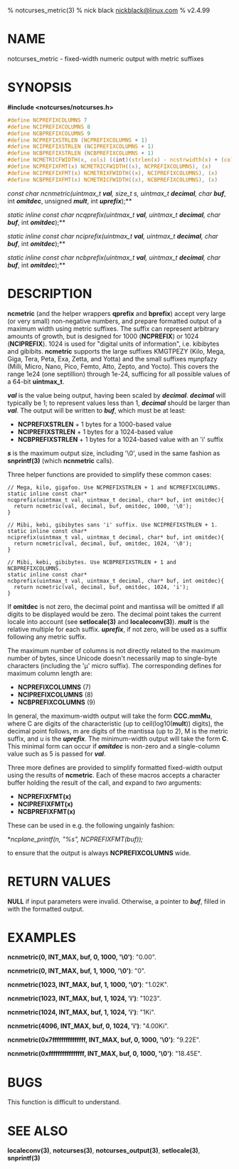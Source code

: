 % notcurses_metric(3)
% nick black <nickblack@linux.com>
% v2.4.99

# NAME

notcurses_metric - fixed-width numeric output with metric suffixes

# SYNOPSIS

**#include <notcurses/notcurses.h>**

```c
#define NCPREFIXCOLUMNS 7
#define NCIPREFIXCOLUMNS 8
#define NCBPREFIXCOLUMNS 9
#define NCPREFIXSTRLEN (NCPREFIXCOLUMNS + 1)
#define NCIPREFIXSTRLEN (NCIPREFIXCOLUMNS + 1)
#define NCBPREFIXSTRLEN (NCBPREFIXCOLUMNS + 1)
#define NCMETRICFWIDTH(x, cols) ((int)(strlen(x) - ncstrwidth(x) + (cols)))
#define NCPREFIXFMT(x) NCMETRICFWIDTH((x), NCPREFIXCOLUMNS), (x)
#define NCIPREFIXFMT(x) NCMETRIXFWIDTH((x), NCIPREFIXCOLUMNS), (x)
#define NCBPREFIXFMT(x) NCMETRICFWIDTH((x), NCBPREFIXCOLUMNS), (x)
```

**const char* ncnmetric(uintmax_t ***val***, size_t s, uintmax_t ***decimal***, char* ***buf***, int ***omitdec***, unsigned ***mult***, int ***uprefix***);**

**static inline const char* ncqprefix(uintmax_t ***val***, uintmax_t ***decimal***, char* ***buf***, int ***omitdec***);**

**static inline const char* nciprefix(uintmax_t ***val***, uintmax_t ***decimal***, char* ***buf***, int ***omitdec***);**

**static inline const char* ncbprefix(uintmax_t ***val***, uintmax_t ***decimal***, char* ***buf***, int ***omitdec***);**

# DESCRIPTION

**ncmetric** (and the helper wrappers **qprefix** and **bprefix**) accept
very large (or very small) non-negative numbers, and prepare formatted output
of a maximum width using metric suffixes. The suffix can represent arbitrary
amounts of growth, but is designed for 1000 (**NCPREFIX**) or 1024
(**NCIPREFIX**). 1024 is used for "digital units of information", i.e. kibibytes
and gibibits. **ncmetric** supports the large suffixes KMGTPEZY (Kilo, Mega,
Giga, Tera, Peta, Exa, Zetta, and Yotta) and the small suffixes mµnpfazy
(Milli, Micro, Nano, Pico, Femto, Atto, Zepto, and Yocto). This covers the
range 1e24 (one septillion) through 1e-24, sufficing for all possible values of
a 64-bit **uintmax_t**.

***val*** is the value being output, having been scaled by ***decimal***.
***decimal*** will typically be 1; to represent values less than 1, ***decimal***
should be larger than ***val***. The output will be written to ***buf***, which
must be at least:

* **NCPREFIXSTRLEN** + 1 bytes for a 1000-based value
* **NCIPREFIXSTRLEN** + 1 bytes for a 1024-based value
* **NCBPREFIXSTRLEN** + 1 bytes for a 1024-based value with an 'i' suffix

***s*** is the maximum output size, including '\0', used in the same
fashion as **snprintf(3)** (which **ncnmetric** calls).

Three helper functions are provided to simplify these common cases:

```
// Mega, kilo, gigafoo. Use NCPREFIXSTRLEN + 1 and NCPREFIXCOLUMNS.
static inline const char*
ncqprefix(uintmax_t val, uintmax_t decimal, char* buf, int omitdec){
  return ncmetric(val, decimal, buf, omitdec, 1000, '\0');
}

// Mibi, kebi, gibibytes sans 'i' suffix. Use NCIPREFIXSTRLEN + 1.
static inline const char*
nciprefix(uintmax_t val, uintmax_t decimal, char* buf, int omitdec){
  return ncmetric(val, decimal, buf, omitdec, 1024, '\0');
}

// Mibi, kebi, gibibytes. Use NCBPREFIXSTRLEN + 1 and NCBPREFIXCOLUMNS.
static inline const char*
ncbprefix(uintmax_t val, uintmax_t decimal, char* buf, int omitdec){
  return ncmetric(val, decimal, buf, omitdec, 1024, 'i');
}
```

If **omitdec** is not zero, the decimal point and mantissa will be
omitted if all digits to be displayed would be zero. The decimal point takes
the current locale into account (see **setlocale(3)** and **localeconv(3)**).
***mult*** is the relative multiple for each suffix. ***uprefix***, if not zero,
will be used as a suffix following any metric suffix.

The maximum number of columns is not directly related to the maximum number of
bytes, since Unicode doesn't necessarily map to single-byte characters
(including the 'µ' micro suffix). The corresponding defines for maximum column
length are:

* **NCPREFIXCOLUMNS** (7)
* **NCIPREFIXCOLUMNS** (8)
* **NCBPREFIXCOLUMNS** (9)

In general, the maximum-width output will take the form **CCC.mmMu**, where C
are digits of the characteristic (up to ceil(log10(**mult**)) digits), the
decimal point follows, m are digits of the mantissa (up to 2), M is the metric
suffix, and u is the ***uprefix***. The minimum-width output will take the form
**C**. This minimal form can occur if ***omitdec*** is non-zero and a
single-column value such as 5 is passed for ***val***.

Three more defines are provided to simplify formatted fixed-width output using
the results of **ncmetric**. Each of these macros accepts a character buffer
holding the result of the call, and expand to *two* arguments:

* **NCPREFIXFMT(x)**
* **NCIPREFIXFMT(x)**
* **NCBPREFIXFMT(x)**

These can be used in e.g. the following ungainly fashion:

**ncplane_printf(n, "%*s", NCPREFIXFMT(buf));**

to ensure that the output is always **NCPREFIXCOLUMNS** wide.

# RETURN VALUES

**NULL** if input parameters were invalid. Otherwise, a pointer to ***buf***,
filled in with the formatted output.

# EXAMPLES

**ncnmetric(0, INT_MAX, buf, 0, 1000, '\0')**: "0.00".

**ncnmetric(0, INT_MAX, buf, 1, 1000, '\0')**: "0".

**ncnmetric(1023, INT_MAX, buf, 1, 1000, '\0')**: "1.02K".

**ncnmetric(1023, INT_MAX, buf, 1, 1024, 'i')**: "1023".

**ncnmetric(1024, INT_MAX, buf, 1, 1024, 'i')**: "1Ki".

**ncnmetric(4096, INT_MAX, buf, 0, 1024, 'i')**: "4.00Ki".

**ncnmetric(0x7fffffffffffffff, INT_MAX, buf, 0, 1000, '\0')**: "9.22E".

**ncnmetric(0xffffffffffffffff, INT_MAX, buf, 0, 1000, '\0')**: "18.45E".

# BUGS

This function is difficult to understand.

# SEE ALSO

**localeconv(3)**,
**notcurses(3)**,
**notcurses_output(3)**,
**setlocale(3)**,
**snprintf(3)**
